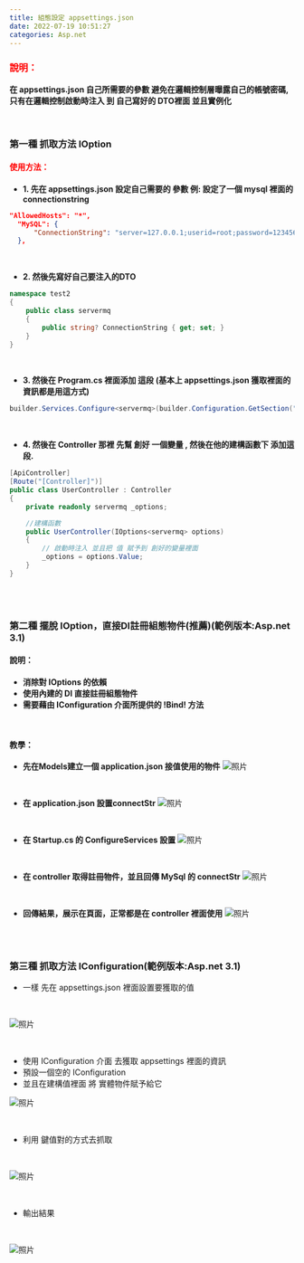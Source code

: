 ```yaml
---
title: 組態設定 appsettings.json
date: 2022-07-19 10:51:27
categories: Asp.net
---
```



### **<font color='red'>說明：</font>**
**在 appsettings.json 自己所需要的參數 避免在邏輯控制層曝露自己的帳號密碼, 只有在邏輯控制啟動時注入 到 自己寫好的 DTO裡面 並且實例化**

<br>

### 第一種 抓取方法 IOption<T>
#### **<font color='red'>使用方法：</font>**

+  **1. 先在 appsettings.json 設定自己需要的 參數 例: 設定了一個 mysql 裡面的 connectionstring**

```json
"AllowedHosts": "*",
  "MySQL": {
      "ConnectionString": "server=127.0.0.1;userid=root;password=123456;database=django;"
  },
```

<br>

+  **2. 然後先寫好自己要注入的DTO**

```C#
namespace test2
{
	public class servermq
	{
		public string? ConnectionString { get; set; }
	}
}
```

<br>

+  **3. 然後在 Program.cs 裡面添加 這段 (基本上 appsettings.json 獲取裡面的資訊都是用這方式)**

```C#
builder.Services.Configure<servermq>(builder.Configuration.GetSection("MySQL"));
```

<br>

+  **4. 然後在 Controller 那裡 先幫 創好 一個變量 , 然後在他的建構函數下 添加這段.**

```C#
[ApiController]
[Route("[Controller]")]
public class UserController : Controller
{
	private readonly servermq _options;

	//建構函數
	public UserController(IOptions<servermq> options)
	{
		// 啟動時注入 並且把 值 賦予到 創好的變量裡面 
		_options = options.Value;
	}
}
```

<br>
<br>

### 第二種 擺脫 IOption，直接DI註冊組態物件(推薦)(範例版本:Asp.net 3.1)
#### **說明：**
- **消除對 IOptions 的依賴**
- **使用內建的 DI 直接註冊組態物件**
- **需要藉由 IConfiguration 介面所提供的 !Bind! 方法**

<br>

#### **教學：**
- **先在Models建立一個 application.json 接值使用的物件**
![照片](notIOption1.png)

<br>

- **在 application.json 設置connectStr**
![照片](notIOption2.png)

<br>

- **在 Startup.cs 的 ConfigureServices 設置**
![照片](notIOption3.png)

<br>

- **在 controller 取得註冊物件，並且回傳 MySql 的 connectStr**
![照片](notIOption4.png)

<br>

- **回傳結果，展示在頁面，正常都是在 controller 裡面使用**
![照片](notIOption5.png)

<br>
<br>

### 第三種 抓取方法 IConfiguration(範例版本:Asp.net 3.1)

- 一樣 先在 appsettings.json 裡面設置要獲取的值

<br>

![照片](masagebox1.png)

<br>

- 使用 IConfiguration 介面 去獲取 appsettings 裡面的資訊
- 預設一個空的 IConfiguration 
- 並且在建構值裡面 將 實體物件賦予給它

![照片](masagebox2.png)

<br>

- 利用 鍵值對的方式去抓取

<br>

![照片](masagebox3.png)

<br>

- 輸出結果

<br>

![照片](masagebox4.png)



